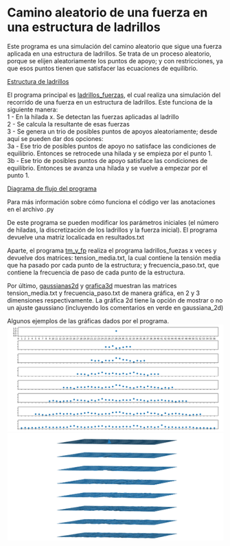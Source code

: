 # Camino aleatorio de una fuerza en una estructura de ladrillos
Este programa es una simulación del camino aleatorio que sigue una fuerza aplicada en una estructura de ladrillos. Se trata de un proceso aleatorio, porque se elijen aleatoriamente los puntos de apoyo; y con restricciones, ya que esos puntos tienen que satisfacer las ecuaciones de equilibrio. 

[Estructura de ladrillos](./img/esquema03.pdf)

El programa principal es [ladrillos_fuerzas](./v1/ladrillos_fuerzas_v1.py), el cual realiza una simulación del recorrido de una fuerza en un estructura de ladrillos. Este funciona de la siguiente manera:  
1 - En la hilada x. Se detectan las fuerzas aplicadas al ladrillo\
2 - Se calcula la resultante de esas fuerzas\
3 - Se genera un trio de posibles puntos de apoyos aleatoriamente; desde aquí se pueden dar dos opciones:\
  3a - Ese trio de posibles puntos de apoyo no satisface las condiciones de equilibrio. Entonces se retrocede una hilada y se empieza por el punto 1.\
  3b - Ese trio de posibles puntos de apoyo satisface las condiciones de equilibrio. Entonces se avanza una hilada y se vuelve a empezar por el punto 1.
  
[Diagrama de flujo del programa](./img/diagrama_flujo.pdf)

Para más información sobre cómo funciona el código ver las anotaciones en el archivo .py

De este programa se pueden modificar los parámetros iniciales (el número de hiladas, la discretización de los ladrillos y la fuerza inicial). El programa devuelve una matriz localicada en resultados.txt

Aparte, el programa [tm_y_fp](./v1/tm_y_fp.py) realiza el programa ladrillos_fuezas x veces y devuelve dos matrices: tension_media.txt, la cual contiene la tensión media que ha pasado por cada punto de la estructura; y frecuencia_paso.txt, que contiene la frecuencia de paso de cada punto de la estructura.

Por último, [gaussianas2d](./v1/gaussianas2d.py) y [grafica3d](./v1/graficas3d.py) muestran las matrices tension_media.txt y frecuencia_paso.txt de manera gráfica, en 2 y 3 dimensiones respectivamente. La gráfica 2d tiene la opción de mostrar o no un ajuste gaussiano (incluyendo los comentarios en verde en gaussiana_2d)

Algunos ejemplos de las gráficas dados por el programa.
![Gráfica 2D](./resultados_imagenes_v1/frecuencia_paso_grafica2d.png)
![Gráfica 3D](./resultados_imagenes_v1/frecuencia_paso_grafica3d.png)

